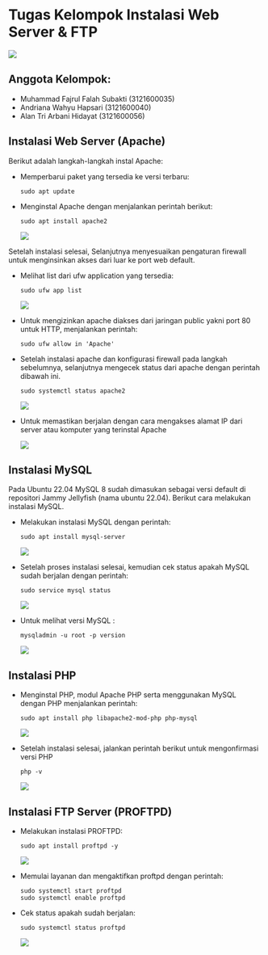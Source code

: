 
# Tugas Kelompok Instalasi Web Server & FTP



![](https://www.seekpng.com/png/detail/416-4164571_logo-pens-png-electronic-engineering-polytechnic-institute-of.png)


## Anggota Kelompok:

- Muhammad Fajrul Falah Subakti (3121600035)
- Andriana Wahyu Hapsari (3121600040)
- Alan Tri Arbani Hidayat (3121600056)


## Instalasi Web Server (Apache)

Berikut adalah langkah-langkah instal Apache:

- Memperbarui paket yang tersedia ke versi terbaru: 

    ```
    sudo apt update
    ```

- Menginstal Apache dengan menjalankan perintah berikut: 

    ```
    sudo apt install apache2
    ```

    <img src="./gambar/install_apache.JPG">

Setelah instalasi selesai, Selanjutnya menyesuaikan pengaturan firewall untuk menginsinkan akses dari luar ke port web default.

- Melihat list dari ufw application yang tersedia:

    ```
    sudo ufw app list
    ```
    
    <img src="./gambar/ufw_app_list.JPG">

- Untuk mengizinkan apache diakses dari jaringan public yakni port 80 untuk HTTP, menjalankan perintah:

    ```
    sudo ufw allow in 'Apache'
    ```

- Setelah instalasi apache dan konfigurasi firewall pada langkah sebelumnya, selanjutnya mengecek status dari apache dengan perintah dibawah ini.

    ```
    sudo systemctl status apache2
    ```
    
    <img src="./gambar/check_apache_installation.JPG">

- Untuk memastikan berjalan dengan cara mengakses alamat IP dari server atau komputer yang terinstal Apache
    
    <img src="./gambar/test_apache.JPG">



## Instalasi MySQL

Pada Ubuntu 22.04 MySQL 8 sudah dimasukan sebagai versi default di repositori Jammy Jellyfish (nama ubuntu 22.04). Berikut cara melakukan instalasi MySQL.

- Melakukan instalasi MySQL dengan perintah:

    ```
    sudo apt install mysql-server
    ```

    <img src="./gambar/install_MySQL_server.JPG">

- Setelah proses instalasi selesai, kemudian cek status apakah MySQL sudah berjalan dengan perintah:

    ```
    sudo service mysql status
    ```

    <img src="./gambar/mySQL_status.JPG">

- Untuk melihat versi MySQL :

    ```
    mysqladmin -u root -p version
    ```

    <img src="./gambar/mysql_version.JPG">



## Instalasi PHP

- Menginstal PHP, modul Apache PHP serta menggunakan MySQL dengan PHP menjalankan perintah:

    ```
    sudo apt install php libapache2-mod-php php-mysql
    ```

    <img src="./gambar/install_PHP.JPG">

- Setelah instalasi selesai, jalankan perintah berikut untuk mengonfirmasi versi PHP

    ```
    php -v
    ```

    <img src="./gambar/php_version.JPG">

## Instalasi FTP Server (PROFTPD)
- Melakukan instalasi PROFTPD:

    ```
    sudo apt install proftpd -y
    ```

    <img src="./gambar/install_ProFTPD.JPG">

- Memulai layanan dan mengaktifkan proftpd dengan perintah:

    ```
    sudo systemctl start proftpd
    sudo systemctl enable proftpd
    ```

- Cek status apakah sudah berjalan:

    ```
    sudo systemctl status proftpd
    ```

    <img src="./gambar/install _ProFTPD_2.JPG">






    
    